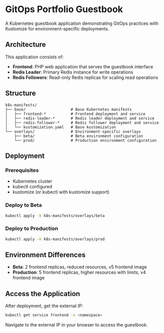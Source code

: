 # GitOps Portfolio Guestbook

A Kubernetes guestbook application demonstrating GitOps practices with Kustomize for environment-specific deployments.

## Architecture

This application consists of:
- **Frontend**: PHP web application that serves the guestbook interface
- **Redis Leader**: Primary Redis instance for write operations
- **Redis Followers**: Read-only Redis replicas for scaling read operations

## Structure

```
k8s-manifests/
├── base/                    # Base Kubernetes manifests
│   ├── frontend-*           # Frontend deployment and service
│   ├── redis-leader-*       # Redis leader deployment and service
│   ├── redis-follower-*     # Redis follower deployment and service
│   └── kustomization.yaml   # Base kustomization
└── overlays/                # Environment-specific overlays
    ├── beta/                # Beta environment configuration
    └── prod/                # Production environment configuration
```

## Deployment

### Prerequisites
- Kubernetes cluster
- kubectl configured
- kustomize (or kubectl with kustomize support)

### Deploy to Beta
```bash
kubectl apply -k k8s-manifests/overlays/beta
```

### Deploy to Production
```bash
kubectl apply -k k8s-manifests/overlays/prod
```

## Environment Differences

- **Beta**: 2 frontend replicas, reduced resources, v5 frontend image
- **Production**: 5 frontend replicas, higher resources with limits, v4 frontend image

## Access the Application

After deployment, get the external IP:
```bash
kubectl get service frontend -n <namespace>
```

Navigate to the external IP in your browser to access the guestbook.